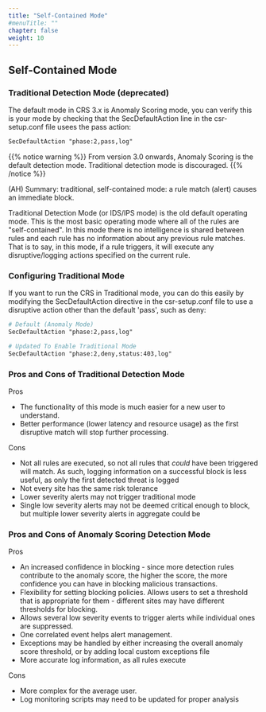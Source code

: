 ```yaml
---
title: "Self-Contained Mode"
#menuTitle: ""
chapter: false
weight: 10
---
```


## Self-Contained Mode

### Traditional Detection Mode (deprecated)

The default mode in CRS 3.x is Anomaly Scoring mode, you can verify this
is your mode by checking that the SecDefaultAction line in the
csr-setup.conf file usees the pass action:

```apache
SecDefaultAction "phase:2,pass,log"
```

{{% notice warning %}}
From version 3.0 onwards, Anomaly Scoring is the default detection mode. Traditional detection mode is discouraged.
{{% /notice %}}

(AH) Summary: traditional, self-contained mode: a rule match (alert) causes an immediate block.

Traditional Detection Mode (or IDS/IPS mode) is the old default
operating mode. This is the most basic operating mode where all of the
rules are "self-contained". In this mode there is no intelligence is
shared between rules and each rule has no information about any previous
rule matches. That is to say, in this mode, if a rule triggers, it will
execute any disruptive/logging actions specified on the current rule.

### Configuring Traditional Mode

If you want to run the CRS in Traditional mode, you can do this easily
by modifying the SecDefaultAction directive in the csr-setup.conf file
to use a disruptive action other than the default \'pass\', such as
deny:

```apache
# Default (Anomaly Mode)
SecDefaultAction "phase:2,pass,log"
```

```apache
# Updated To Enable Traditional Mode
SecDefaultAction "phase:2,deny,status:403,log"
```

### Pros and Cons of Traditional Detection Mode

Pros

- The functionality of this mode is much easier for a new user to
  understand.
- Better performance (lower latency and resource usage) as the first disruptive
  match will stop further processing.

Cons

- Not all rules are executed, so not all rules that *could* have been
  triggered will match. As such, logging information on a successful
  block is less useful, as only the first detected threat is logged
- Not every site has the same risk tolerance
- Lower severity alerts may not trigger traditional mode
- Single low severity alerts may not be deemed critical enough to
  block, but multiple lower severity alerts in aggregate could be

### Pros and Cons of Anomaly Scoring Detection Mode

Pros
- An increased confidence in blocking - since more detection rules
  contribute to the anomaly score, the higher the score, the more
  confidence you can have in blocking malicious transactions.
- Flexibility for setting blocking policies. Allows users to set a threshold that is appropriate for them -
  different sites may have different thresholds for blocking.
- Allows several low severity events to trigger alerts while
  individual ones are suppressed.
- One correlated event helps alert management.
- Exceptions may be handled by either increasing the overall anomaly
  score threshold, or by adding local custom exceptions file
- More accurate log information, as all rules execute

Cons
- More complex for the average user.
- Log monitoring scripts may need to be updated for proper analysis
